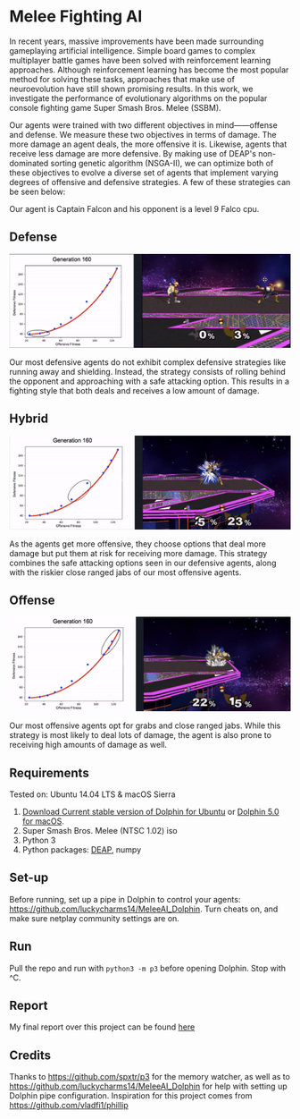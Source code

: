 # Melee Fighting AI
In recent years, massive improvements
have been made surrounding gameplaying
artificial intelligence. Simple
board games to complex multiplayer
battle games have been
solved with reinforcement learning approaches.
Although reinforcement
learning has become the most popular
method for solving these tasks, approaches
that make use of neuroevolution
have still shown promising results.
In this work, we investigate the performance
of evolutionary algorithms on
the popular console fighting game Super
Smash Bros. Melee (SSBM).

Our agents were trained with two different objectives in mind——offense and defense. We measure these two objectives in terms of damage. The more damage an agent deals, the more offensive it is. Likewise, agents that receive less damage are more defensive. By making use of DEAP's non-dominated sorting genetic algorithm (NSGA-II), we can optimize both of these objectives to evolve a diverse set of agents that implement varying degrees of offensive and defensive strategies. A few of these strategies can be seen below:

Our agent is Captain Falcon and his opponent is a level 9 Falco cpu.

## Defense
![](defense.gif)

Our most defensive agents do not exhibit complex defensive strategies like running away and shielding. Instead, the strategy consists of rolling behind the opponent and approaching with a safe attacking option. This results in a fighting style that both deals and receives a low amount of damage.

## Hybrid
![](hybrid.gif)

As the agents get more offensive, they choose options that deal more damage but put them at risk for receiving more damage. This strategy combines the safe attacking options seen in our defensive agents, along with the riskier close ranged jabs of our most offensive agents.

## Offense
![](offense.gif)

Our most offensive agents opt for grabs and close ranged jabs. While this strategy is most likely to deal lots of damage, the agent is also prone to receiving high amounts of damage as well.

## Requirements
Tested on: Ubuntu 14.04 LTS & macOS Sierra

1. [Download Current stable version of Dolphin for Ubuntu](https://wiki.dolphin-emu.org/index.php?title=Building_Dolphin_on_Linux#14.04_LTS) or [Dolphin 5.0 for macOS](https://dolphin-emu.org/download/).
2. Super Smash Bros. Melee (NTSC 1.02) iso
3. Python 3
4. Python packages: [DEAP](https://github.com/DEAP/deap#installation), numpy

## Set-up
Before running, set up a pipe in Dolphin to control your agents: https://github.com/luckycharms14/MeleeAI_Dolphin. Turn cheats on, and make sure netplay community settings are on.

## Run
Pull the repo and run with `python3 -m p3` before opening Dolphin. Stop with ^C.

## Report
My final report over this project can be found [here](https://github.com/FRI-GAMEAI/NSGA-Smash-AI/blob/master/final%20report.pdf)

## Credits
Thanks to https://github.com/spxtr/p3 for the memory watcher, as well as to https://github.com/luckycharms14/MeleeAI_Dolphin for help with setting up Dolphin pipe configuration. Inspiration for this project comes from https://github.com/vladfi1/phillip
